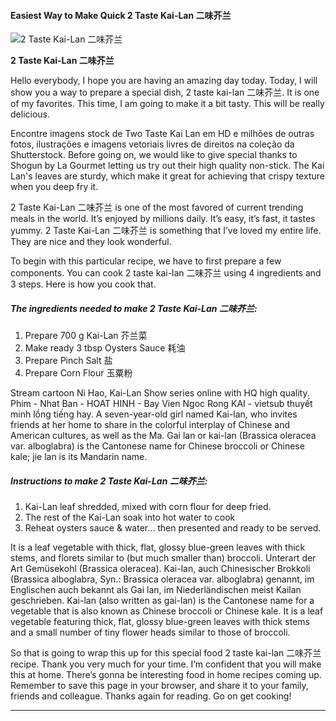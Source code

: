             

#### Easiest Way to Make Quick 2 Taste Kai-Lan 二味芥兰

![2 Taste Kai-Lan 二味芥兰](https://img-global.cpcdn.com/recipes/cd32ea8fb9144a79/751x532cq70/2-taste-kai-lan-%e4%ba%8c%e5%91%b3%e8%8a%a5%e5%85%b0-recipe-main-photo.jpg)

**2 Taste Kai-Lan 二味芥兰**

Hello everybody, I hope you are having an amazing day today. Today, I will show you a way to prepare a special dish, 2 taste kai-lan 二味芥兰. It is one of my favorites. This time, I am going to make it a bit tasty. This will be really delicious.

Encontre imagens stock de Two Taste Kai Lan em HD e milhões de outras fotos, ilustrações e imagens vetoriais livres de direitos na coleção da Shutterstock. Before going on, we would like to give special thanks to Shogun by La Gourmet letting us try out their high quality non-stick. The Kai Lan's leaves are sturdy, which make it great for achieving that crispy texture when you deep fry it.

2 Taste Kai-Lan 二味芥兰 is one of the most favored of current trending meals in the world. It’s enjoyed by millions daily. It’s easy, it’s fast, it tastes yummy. 2 Taste Kai-Lan 二味芥兰 is something that I’ve loved my entire life. They are nice and they look wonderful.

To begin with this particular recipe, we have to first prepare a few components. You can cook 2 taste kai-lan 二味芥兰 using 4 ingredients and 3 steps. Here is how you cook that.

##### The ingredients needed to make 2 Taste Kai-Lan 二味芥兰:

1.  Prepare 700 g Kai-Lan 芥兰菜
2.  Make ready 3 tbsp Oysters Sauce 耗油
3.  Prepare Pinch Salt 盐
4.  Prepare Corn Flour 玉粟粉

Stream cartoon Ni Hao, Kai-Lan Show series online with HQ high quality. Phim - Nhat Ban - HOAT HINH - Bay Vien Ngoc Rong KAI - vietsub thuyết minh lồng tiếng hay. A seven-year-old girl named Kai-lan, who invites friends at her home to share in the colorful interplay of Chinese and American cultures, as well as the Ma. Gai lan or kai-lan (Brassica oleracea var. alboglabra) is the Cantonese name for Chinese broccoli or Chinese kale; jie lan is its Mandarin name.

##### Instructions to make 2 Taste Kai-Lan 二味芥兰:

1.  Kai-Lan leaf shredded, mixed with corn flour for deep fried.
2.  The rest of the Kai-Lan soak into hot water to cook
3.  Reheat oysters sauce & water… then presented and ready to be served.

It is a leaf vegetable with thick, flat, glossy blue-green leaves with thick stems, and florets similar to (but much smaller than) broccoli. Unterart der Art Gemüsekohl (Brassica oleracea). Kai-lan, auch Chinesischer Brokkoli (Brassica alboglabra, Syn.: Brassica oleracea var. alboglabra) genannt, im Englischen auch bekannt als Gai lan, im Niederländischen meist Kailan geschrieben. Kai-lan (also written as gai-lan) is the Cantonese name for a vegetable that is also known as Chinese broccoli or Chinese kale. It is a leaf vegetable featuring thick, flat, glossy blue-green leaves with thick stems and a small number of tiny flower heads similar to those of broccoli.

So that is going to wrap this up for this special food 2 taste kai-lan 二味芥兰 recipe. Thank you very much for your time. I’m confident that you will make this at home. There’s gonna be interesting food in home recipes coming up. Remember to save this page in your browser, and share it to your family, friends and colleague. Thanks again for reading. Go on get cooking!

* * *